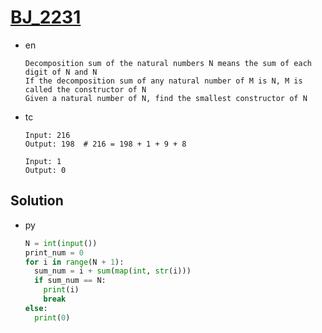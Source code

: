 # [BJ_2231](https://acmicpc.net/problem/2231)

* en

  ```en
  Decomposition sum of the natural numbers N means the sum of each digit of N and N
  If the decomposition sum of any natural number of M is N, M is called the constructor of N
  Given a natural number of N, find the smallest constructor of N
  ```

* tc

  ```tc
  Input: 216
  Output: 198  # 216 = 198 + 1 + 9 + 8

  Input: 1
  Output: 0
  ```

## Solution

* py

  ```py
  N = int(input())
  print_num = 0
  for i in range(N + 1):
    sum_num = i + sum(map(int, str(i)))
    if sum_num == N:
      print(i)
      break
  else:
    print(0)
  ```
